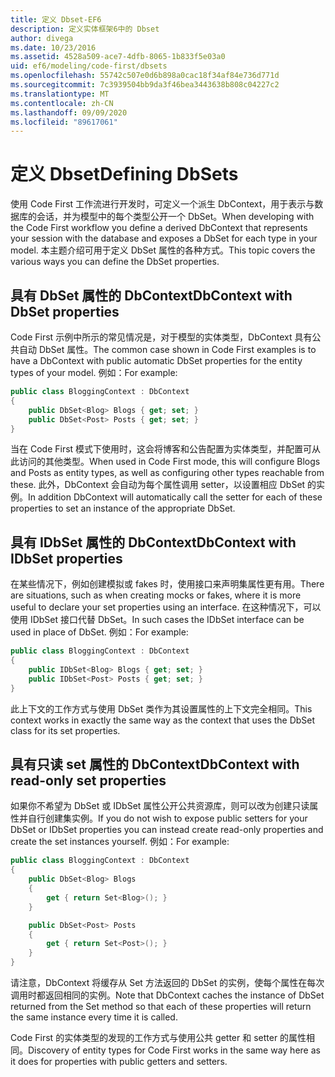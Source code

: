 ```yaml
---
title: 定义 Dbset-EF6
description: 定义实体框架6中的 Dbset
author: divega
ms.date: 10/23/2016
ms.assetid: 4528a509-ace7-4dfb-8065-1b833f5e03a0
uid: ef6/modeling/code-first/dbsets
ms.openlocfilehash: 55742c507e0d6b898a0cac18f34af84e736d771d
ms.sourcegitcommit: 7c3939504bb9da3f46bea3443638b808c04227c2
ms.translationtype: MT
ms.contentlocale: zh-CN
ms.lasthandoff: 09/09/2020
ms.locfileid: "89617061"
---
```

# <a name="defining-dbsets"></a><span data-ttu-id="aebc4-103">定义 Dbset</span><span class="sxs-lookup"><span data-stu-id="aebc4-103">Defining DbSets</span></span>
<span data-ttu-id="aebc4-104">使用 Code First 工作流进行开发时，可定义一个派生 DbContext，用于表示与数据库的会话，并为模型中的每个类型公开一个 DbSet。</span><span class="sxs-lookup"><span data-stu-id="aebc4-104">When developing with the Code First workflow you define a derived DbContext that represents your session with the database and exposes a DbSet for each type in your model.</span></span> <span data-ttu-id="aebc4-105">本主题介绍可用于定义 DbSet 属性的各种方式。</span><span class="sxs-lookup"><span data-stu-id="aebc4-105">This topic covers the various ways you can define the DbSet properties.</span></span>  

## <a name="dbcontext-with-dbset-properties"></a><span data-ttu-id="aebc4-106">具有 DbSet 属性的 DbContext</span><span class="sxs-lookup"><span data-stu-id="aebc4-106">DbContext with DbSet properties</span></span>  

<span data-ttu-id="aebc4-107">Code First 示例中所示的常见情况是，对于模型的实体类型，DbContext 具有公共自动 DbSet 属性。</span><span class="sxs-lookup"><span data-stu-id="aebc4-107">The common case shown in Code First examples is to have a DbContext with public automatic DbSet properties for the entity types of your model.</span></span> <span data-ttu-id="aebc4-108">例如：</span><span class="sxs-lookup"><span data-stu-id="aebc4-108">For example:</span></span>  

``` csharp
public class BloggingContext : DbContext
{
    public DbSet<Blog> Blogs { get; set; }
    public DbSet<Post> Posts { get; set; }
}
```  

<span data-ttu-id="aebc4-109">当在 Code First 模式下使用时，这会将博客和公告配置为实体类型，并配置可从此访问的其他类型。</span><span class="sxs-lookup"><span data-stu-id="aebc4-109">When used in Code First mode, this will configure Blogs and Posts as entity types, as well as configuring other types reachable from these.</span></span> <span data-ttu-id="aebc4-110">此外，DbContext 会自动为每个属性调用 setter，以设置相应 DbSet 的实例。</span><span class="sxs-lookup"><span data-stu-id="aebc4-110">In addition DbContext will automatically call the setter for each of these properties to set an instance of the appropriate DbSet.</span></span>  

## <a name="dbcontext-with-idbset-properties"></a><span data-ttu-id="aebc4-111">具有 IDbSet 属性的 DbContext</span><span class="sxs-lookup"><span data-stu-id="aebc4-111">DbContext with IDbSet properties</span></span>  

<span data-ttu-id="aebc4-112">在某些情况下，例如创建模拟或 fakes 时，使用接口来声明集属性更有用。</span><span class="sxs-lookup"><span data-stu-id="aebc4-112">There are situations, such as when creating mocks or fakes, where it is more useful to declare your set properties using an interface.</span></span> <span data-ttu-id="aebc4-113">在这种情况下，可以使用 IDbSet 接口代替 DbSet。</span><span class="sxs-lookup"><span data-stu-id="aebc4-113">In such cases the IDbSet interface can be used in place of DbSet.</span></span> <span data-ttu-id="aebc4-114">例如：</span><span class="sxs-lookup"><span data-stu-id="aebc4-114">For example:</span></span>  

``` csharp
public class BloggingContext : DbContext
{
    public IDbSet<Blog> Blogs { get; set; }
    public IDbSet<Post> Posts { get; set; }
}
```  

<span data-ttu-id="aebc4-115">此上下文的工作方式与使用 DbSet 类作为其设置属性的上下文完全相同。</span><span class="sxs-lookup"><span data-stu-id="aebc4-115">This context works in exactly the same way as the context that uses the DbSet class for its set properties.</span></span>  

## <a name="dbcontext-with-read-only-set-properties"></a><span data-ttu-id="aebc4-116">具有只读 set 属性的 DbContext</span><span class="sxs-lookup"><span data-stu-id="aebc4-116">DbContext with read-only set properties</span></span>  

<span data-ttu-id="aebc4-117">如果你不希望为 DbSet 或 IDbSet 属性公开公共资源库，则可以改为创建只读属性并自行创建集实例。</span><span class="sxs-lookup"><span data-stu-id="aebc4-117">If you do not wish to expose public setters for your DbSet or IDbSet properties you can instead create read-only properties and create the set instances yourself.</span></span> <span data-ttu-id="aebc4-118">例如：</span><span class="sxs-lookup"><span data-stu-id="aebc4-118">For example:</span></span>  

``` csharp
public class BloggingContext : DbContext
{
    public DbSet<Blog> Blogs
    {
        get { return Set<Blog>(); }
    }

    public DbSet<Post> Posts
    {
        get { return Set<Post>(); }
    }
}
```  

<span data-ttu-id="aebc4-119">请注意，DbContext 将缓存从 Set 方法返回的 DbSet 的实例，使每个属性在每次调用时都返回相同的实例。</span><span class="sxs-lookup"><span data-stu-id="aebc4-119">Note that DbContext caches the instance of DbSet returned from the Set method so that each of these properties will return the same instance every time it is called.</span></span>  

<span data-ttu-id="aebc4-120">Code First 的实体类型的发现的工作方式与使用公共 getter 和 setter 的属性相同。</span><span class="sxs-lookup"><span data-stu-id="aebc4-120">Discovery of entity types for Code First works in the same way here as it does for properties with public getters and setters.</span></span>  
